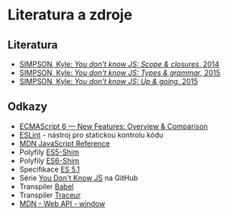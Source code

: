 # Literatura a zdroje
## Literatura

* [SIMPSON, Kyle: _You don't know JS: Scope & closures_, 2014](http://shop.oreilly.com/product/0636920026327.do)
* [SIMPSON, Kyle: _You don't know JS: Types & grammar_, 2015](http://shop.oreilly.com/product/0636920033745.do)
* [SIMPSON, Kyle: _You don't know JS: Up & going_, 2015](http://shop.oreilly.com/product/0636920039303.do)

## Odkazy
* [ECMAScript 6 — New Features: Overview & Comparison](http://es6-features.org/#Constants)
* [ESLint](http://eslint.org/) - nástroj pro statickou kontrolu kódu
* [MDN JavaScript Reference](https://developer.mozilla.org/en-US/docs/Web/JavaScript/Reference/)
* Polyfily [ES5-Shim](https://github.com/es-shims/es5-shim)
* Polyfily [ES6-Shim](https://github.com/es-shims/es6-shim)
* Specifikace [ES 5.1](http://www.ecma-international.org/ecma-262/5.1/)
* Série [You Don't Know JS](https://github.com/getify/You-Dont-Know-JS) na GitHub
* Transpiler [Babel](https://babeljs.io/)
* Transpiler [Traceur](https://github.com/google/traceur-compiler)
* [MDN - Web API - window ](https://developer.mozilla.org/en-US/docs/Web/API/Window)
